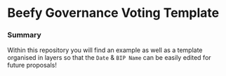 # Beefy Governance Voting Template


### Summary 
Within this repository you will find an example as well as a template organised in layers so that the `Date` & `BIP Name` can be easily edited for future proposals! 
